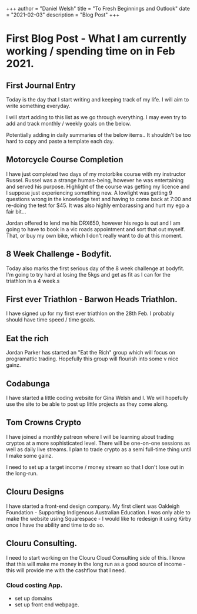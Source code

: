 +++
author = "Daniel Welsh"
title = "To Fresh Beginnings and Outlook"
date = "2021-02-03"
description = "Blog Post"
+++

# First Blog Post - What I am currently working / spending time on in Feb 2021.

## First Journal Entry

Today is the day that I start writing and keeping track of my life. I will aim to write something everyday.

I will start adding to this list as we go through everything. I may even try to add and track monthly / weekly goals on the below.

Potentially adding in daily summaries of the below items.. It shouldn't be too hard to copy and paste a template each day.

## Motorcycle Course Completion

I have just completed two days of my motorbike course with my instructor Russel. Russel was a strange human-being, however he was entertaining and served his purpose. Highlight of the course was getting my licence and I suppose just experiencing something new. A lowlight was getting 9 questions wrong in the knowledge test and having to come back at 7:00 and re-doing the test for $45. It was also highly embarassing and hurt my ego a fair bit...

Jordan offered to lend me his DRX650, however his rego is out and I am going to have to book in a vic roads appointment and sort that out myself. That, or buy my own bike, which I don't really want to do at this moment.

## 8 Week Challenge - Bodyfit.

Today also marks the first serious day of the 8 week challenge at bodyfit. I'm going to try hard at losing the 5kgs and get as fit as I can for the triathlon in a 4 week.s

## First ever Triathlon - Barwon Heads Triathlon.

I have signed up for my first ever triathlon on the 28th Feb. I probably should have time speed / time goals.

## Eat the rich

Jordan Parker has started an "Eat the Rich" group which will focus on programattic trading. Hopefully this group will flourish into some v nice gainz.

## Codabunga

I have started a little coding website for Gina Welsh and I. We will hopefully use the site to be able to post up little projects as they come along.

## Tom Crowns Crypto

I have joined a monthly patreon where I will be learning about trading cryptos at a more sophisticated level. There will be one-on-one sessions as well as daily live streams. I plan to trade crypto as a semi full-time thing until I make some gainz.

I need to set up a target income / money stream so that I don't lose out in the long-run.

## Clouru Designs

I have started a front-end design company. My first client was Oakleigh Foundation - Supporting Indigenous Australian Education.
I was only able to make the website using Squarespace - I would like to redesign it using Kirby once I have the ability and time to do so.

## Clouru Consulting.

I need to start working on the Clouru Cloud Consulting side of this. I know that this will make me money in the long run as a good source of income - this will provide me with the cashflow that I need.

### Cloud costing App.

- set up domains
- set up front end webpage.
